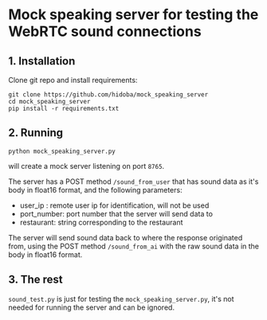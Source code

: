 # Mock speaking server for testing the WebRTC sound connections

## 1. Installation
Clone git repo and install requirements:
```
git clone https://github.com/hidoba/mock_speaking_server
cd mock_speaking_server
pip install -r requirements.txt
```

## 2. Running
```
python mock_speaking_server.py
```
will create a mock server listening on port `8765`.

The server has a POST method `/sound_from_user` that has sound data as it's body in float16 format, and the following parameters:
- user_ip : remote user ip for identification, will not be used
- port_number: port number that the server will send data to
- restaurant: string corresponding to the restaurant

The server will send sound data back to where the response originated from, using the POST method `/sound_from_ai` with the raw sound data in the body in float16 format.

## 3. The rest

`sound_test.py` is just for testing the `mock_speaking_server.py`, it's not needed for running the server and can be ignored.